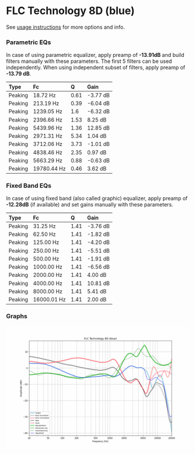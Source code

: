 # FLC Technology 8D (blue)
See [usage instructions](https://github.com/jaakkopasanen/AutoEq#usage) for more options and info.

### Parametric EQs
In case of using parametric equalizer, apply preamp of **-13.91dB** and build filters manually
with these parameters. The first 5 filters can be used independently.
When using independent subset of filters, apply preamp of **-13.79 dB**.

| Type    | Fc          |    Q | Gain     |
|:--------|:------------|:-----|:---------|
| Peaking | 18.72 Hz    | 0.61 | -3.77 dB |
| Peaking | 213.19 Hz   | 0.39 | -6.04 dB |
| Peaking | 1239.05 Hz  | 1.6  | -6.32 dB |
| Peaking | 2396.66 Hz  | 1.53 | 8.25 dB  |
| Peaking | 5439.96 Hz  | 1.36 | 12.85 dB |
| Peaking | 2971.31 Hz  | 5.34 | 1.04 dB  |
| Peaking | 3712.06 Hz  | 3.73 | -1.01 dB |
| Peaking | 4838.46 Hz  | 2.35 | 0.97 dB  |
| Peaking | 5663.29 Hz  | 0.88 | -0.63 dB |
| Peaking | 19780.44 Hz | 0.46 | 3.62 dB  |

### Fixed Band EQs
In case of using fixed band (also called graphic) equalizer, apply preamp of **-12.28dB**
(if available) and set gains manually with these parameters.

| Type    | Fc          |    Q | Gain     |
|:--------|:------------|:-----|:---------|
| Peaking | 31.25 Hz    | 1.41 | -3.76 dB |
| Peaking | 62.50 Hz    | 1.41 | -1.82 dB |
| Peaking | 125.00 Hz   | 1.41 | -4.20 dB |
| Peaking | 250.00 Hz   | 1.41 | -5.51 dB |
| Peaking | 500.00 Hz   | 1.41 | -1.91 dB |
| Peaking | 1000.00 Hz  | 1.41 | -6.56 dB |
| Peaking | 2000.00 Hz  | 1.41 | 4.00 dB  |
| Peaking | 4000.00 Hz  | 1.41 | 10.81 dB |
| Peaking | 8000.00 Hz  | 1.41 | 5.41 dB  |
| Peaking | 16000.01 Hz | 1.41 | 2.00 dB  |

### Graphs
![](./FLC%20Technology%208D%20(blue).png)
